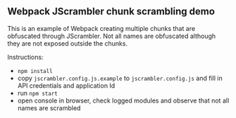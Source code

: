 Webpack JScrambler chunk scrambling demo
----------------------------------------

This is an example of Webpack creating multiple chunks that are obfuscated through JScrambler. Not all names are obfuscated although they are not exposed outside the chunks.

Instructions:

 * `npm install`
 * copy `jscrambler.config.js.example` to `jscrambler.config.js` and fill in API credentials and application Id
 * run `npm start`
 * open console in browser, check logged modules and observe that not all names are scrambled
